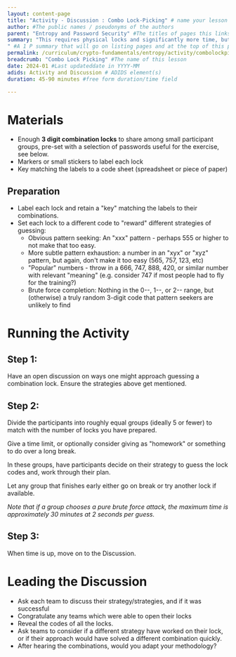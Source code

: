 ```yaml
---
layout: content-page
title: "Activity - Discussion : Combo Lock-Picking" # name your lesson unit
author: #The public names / pseudonyms of the authors
parent: "Entropy and Password Security" #The titles of pages this links from
summary: "This requires physical locks and significantly more time, but provides a bit more of a hands on feel for the rest of the session.
" #A 1 P summary that will go on listing pages and at the top of this page
permalink: /curriculum/crypto-fundamentals/entropy/activity/combolockpicking/ #The full URL of this, for its primary parent page, e.g. /curriculum/safer-browsing/anonymity-and-circumvention/activity-discussion/offline-circumvention/
breadcrumb: "Combo Lock Picking" #The name of this lesson
date: 2024-01 #Last updateddate in YYYY-MM
adids: Activity and Discussion # ADIDS element(s)
duration: 45-90 minutes #free form duration/time field

---
```

# Materials
- Enough **3 digit combination locks** to share among small participant groups, pre-set with a selection of passwords useful for the exercise, see below.
- Markers or small stickers to label each lock
- Key matching the labels to a code sheet (spreadsheet or piece of paper)

## Preparation

* Label each lock and retain a "key" matching the labels to their combinations.
* Set each lock to a different code to "reward" different strategies of guessing:
  * Obvious pattern seeking: An "xxx" pattern - perhaps 555 or higher to not make that too easy.
  * More subtle pattern exhaustion: a number in an "xyx" or "xyz" pattern, but again, don't make it too easy (565, 757, 123, etc)
  * "Popular" numbers - throw in a 666, 747, 888, 420, or similar number with relevant "meaning" (e.g. consider 747 if most people had to fly for the training?)
  * Brute force completion: Nothing in the 0--, 1--, or 2-- range, but (otherwise) a truly random 3-digit code that pattern seekers are unlikely to find

# Running the Activity

## Step 1: 

Have an open discussion on ways one might approach guessing a combination lock. Ensure the strategies above get mentioned.

## Step 2:

Divide the participants into roughly equal groups (ideally 5 or fewer) to match with the number of locks you have prepared.

Give a time limit, or optionally consider giving as "homework" or something to do over a long break.

In these groups, have participants decide on their strategy to guess the lock codes and, work through their plan. 

Let any group that finishes early either go on break or try another lock if available.

*Note that if a group chooses a pure brute force attack, the maximum time is approximately 30 minutes at 2 seconds per guess.*

## Step 3: 

When time is up, move on to the Discussion.

# Leading the Discussion

* Ask each team to discuss their strategy/strategies, and if it was successful
* Congratulate any teams which were able to open their locks
* Reveal the codes of all the locks.
* Ask teams to consider if a different strategy have worked on their lock, or if their approach would have solved a different combination quickly.
* After hearing the combinations, would you adapt your methodology?

